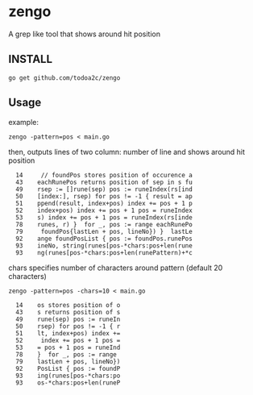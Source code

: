 zengo
=====

A grep like tool that shows around hit position

INSTALL
-----------
    go get github.com/todoa2c/zengo

Usage
-----------
example:

    zengo -pattern=pos < main.go

then, outputs lines of two column: number of line and shows around hit position

      14	 // foundPos stores position of occurence a
      43	eachRunePos returns position of sep in s fu
      49	rsep := []rune(sep) pos := runeIndex(rs[ind
      50	[index:], rsep) for pos != -1 { result = ap
      51	ppend(result, index+pos) index += pos + 1 p
      52	index+pos) index += pos + 1 pos = runeIndex
      53	s) index += pos + 1 pos = runeIndex(rs[inde
      78	runes, r) }  for _, pos := range eachRunePo
      79	 foundPos{lastLen + pos, lineNo}) }  lastLe
      92	ange foundPosList { pos := foundPos.runePos
      93	ineNo, string(runes[pos-*chars:pos+len(rune
      93	ng(runes[pos-*chars:pos+len(runePattern)+*c

chars specifies number of characters around pattern (default 20 characters)

    zengo -pattern=pos -chars=10 < main.go

      14	os stores position of o
      43	s returns position of s
      49	rune(sep) pos := runeIn
      50	rsep) for pos != -1 { r
      51	lt, index+pos) index +=
      52	 index += pos + 1 pos =
      53	= pos + 1 pos = runeInd
      78	}  for _, pos := range 
      79	lastLen + pos, lineNo})
      92	PosList { pos := foundP
      93	ing(runes[pos-*chars:po
      93	os-*chars:pos+len(runeP


